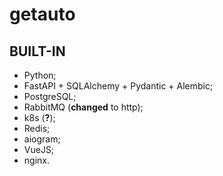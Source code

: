 # getauto 

## BUILT-IN
- Python;
- FastAPI + SQLAlchemy + Pydantic + Alembic;
- PostgreSQL;
- RabbitMQ (__changed__ to http);
- k8s (__?__);
- Redis;
- aiogram;
- VueJS;
- nginx.